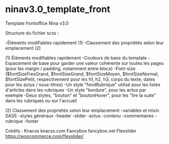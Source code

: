 # ninav3.0_template_front
Template frontoffice Nina v3.0

Structure du fichier scss :

-Éléments modifiables rapidement (1)
-Classement des propriétés selon leur emplacement (2)

(1) Éléments modifiables rapidement
-Couleurs de base du template
-Espacement de base pour garder une valeur cohérente sur toutes les pages (pour les margin / padding, notamment entre blocs)
-Font-size ($fontSizeTresGrand, $fontSizeGrand, $fontSizeMoyen, $fontSizeNormal, $fontSizePetit, respectivement pour les h1, h2, h3, corps du texte, dates pour les actus / sous-titres)
-Un style "fondRubrique" utilisé pour les listes d'articles dans les rubriques
-Un style "bordure", pour les actus par exemple
-Deux styles, "bouton" et "boutonHover", pour les "lire la suite" dans les rubriques ou sur l'accueil

(2) Classement des propriétés selon leur emplacement
-variables et mixin SASS
-styles généraux
-header
-slider
-actus
-contenu
-commentaires
-rubrique
-footer

Crédits : 
Knacss knacss.com
Fancybox fancybox.net
Flexslider https://woocommerce.com/flexslider/